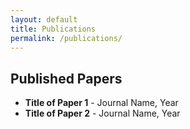 ```yaml
---
layout: default
title: Publications
permalink: /publications/
---
```


## Published Papers
- **Title of Paper 1** - Journal Name, Year
- **Title of Paper 2** - Journal Name, Year
